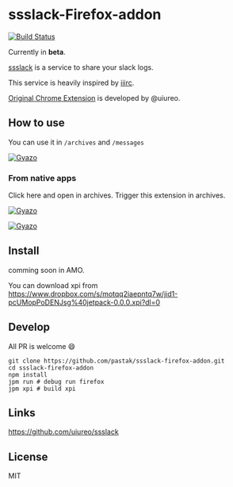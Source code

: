 # ssslack-Firefox-addon
[![Build Status](https://travis-ci.org/uiureo/ssslack-chrome-extension.svg?branch=master)](https://travis-ci.org/uiureo/ssslack-chrome-extension)

Currently in **beta**.

[ssslack](https://ssslack.parseapp.com/) is a service to share your slack logs.

This service is heavily inspired by [iiirc](http://iiirc.org/).

[Original Chrome Extension](https://github.com/uiureo/ssslack-chrome-extension) is developed by @uiureo.

## How to use
You can use it in `/archives` and `/messages`

[![Gyazo](https://i.gyazo.com/e297b55d998e1cc55c551c18d4fd44c3.gif)](https://gyazo.com/e297b55d998e1cc55c551c18d4fd44c3)

### From native apps
Click here and open in archives. Trigger this extension in archives.

[![Gyazo](https://i.gyazo.com/376a9cd8c98a52b2f360825425bc64ae.png)](https://gyazo.com/376a9cd8c98a52b2f360825425bc64ae)

[![Gyazo](https://i.gyazo.com/7bcb1278564422687f70f7973d29f4f2.gif)](https://gyazo.com/7bcb1278564422687f70f7973d29f4f2)

## Install

comming soon in AMO.

You can download xpi from https://www.dropbox.com/s/motqq2iaepntq7w/jid1-pcUMopPoDENJsg%40jetpack-0.0.0.xpi?dl=0

## Develop

All PR is welcome :smile:

```
git clone https://github.com/pastak/ssslack-firefox-addon.git
cd ssslack-firefox-addon
npm install
jpm run # debug run firefox
jpm xpi # build xpi
```

## Links
https://github.com/uiureo/ssslack

## License
MIT
